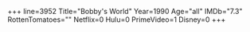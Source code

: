 +++
line=3952
Title="Bobby's World"
Year=1990
Age="all"
IMDb="7.3"
RottenTomatoes=""
Netflix=0
Hulu=0
PrimeVideo=1
Disney=0
+++

